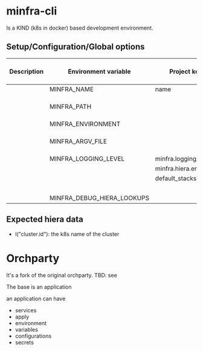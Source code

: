 # minfra-cli

Is a KIND (k8s in docker) based development environment.


## Setup/Configuration/Global options


| Description | Environment variable | Project key | Global commandline arguments | Hiera key |
| --- | --- | --- | --- | --- |
|   | MINFRA_NAME          | name                  |                                              |   |
|   | MINFRA_PATH          |                       | --minfra_path [PATH TO MINFRA_PROJECT]       |   |
|   | MINFRA_ENVIRONMENT   |                       | -e [ENV]                                     |   |
|   | MINFRA_ARGV_FILE     |                       | --minfra_argv_file [PATH TO A CSV FILE FILE] |   |
|   | MINFRA_LOGGING_LEVEL | minfra.logging_level  |                                              |   |
|   |                      | minfra.hiera.env_path |                                              |   |
|   |                      | default_stacks        |                                              | env.stacks or  env.roles   |
|   |                      |                       |                  | infra::allow_insecure_k8s_connections |
|   | MINFRA_DEBUG_HIERA_LOOKUPS | | | |


## Expected hiera data

 * l("cluster.id"): the k8s name of the cluster
 













# Orchparty

It's a fork of the original orchparty. TBD: see

The base is an application

an application can have 
 * services
 * apply
 * environment
 * variables
 * configurations
 * secrets
